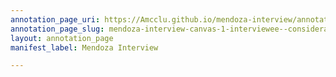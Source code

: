 ```yaml
---
annotation_page_uri: https://Amcclu.github.io/mendoza-interview/annotations/mendoza-interview-canvas-1-interviewee--consideration--contextualizing.json
annotation_page_slug: mendoza-interview-canvas-1-interviewee--consideration--contextualizing
layout: annotation_page
manifest_label: Mendoza Interview

---
```

